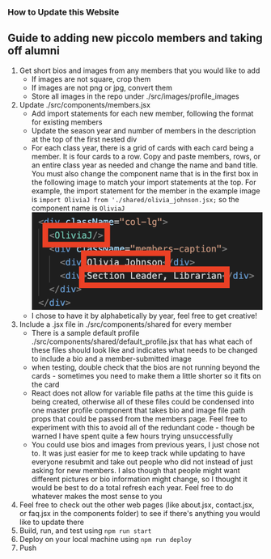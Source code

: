 ### How to Update this Website
## Guide to adding new piccolo members and taking off alumni

1. Get short bios and images from any members that you would like to add
    - If images are not square, crop them
    - If images are not png or jpg, convert them
    - Store all images in the repo under ./src/images/profile_images
2. Update ./src/components/members.jsx 
    - Add import statements for each new member, following the format for existing members
    - Update the season year and number of members in the description at the top of the first nested div
    - For each class year, there is a grid of cards with each card being a member. It is four cards to a row. Copy and paste members, rows, or an entire class year as needed and change the name and band title. You must also change the component name that is in the first box in the following image to match your import statements at the top. For example, the import statement for the member in the example image is `import OliviaJ from './shared/olivia_johnson.jsx;` so the component name is `OliviaJ` 
    ![What Needs to Be Changed](./src/images/how_to_update_member_name.png)
    - I chose to have it by alphabetically by year, feel free to get creative!
3. Include a .jsx file in ./src/components/shared for every member
    - There is a sample default profile ./src/components/shared/default_profile.jsx that has what each of these files should look like and indicates what needs to be changed to include a bio and a member-submitted image
    - when testing, double check that the bios are not running beyond the cards - sometimes you need to make them a little shorter so it fits on the card
    - React does not allow for variable file paths at the time this guide is being created, otherwise all of these files could be condensed into one master profile component that takes bio and image file path props that could be passed from the members page. Feel free to experiment with this to avoid all of the redundant code  - though be warned I have spent quite a few hours trying unsuccessfully
    - You could use bios and images from previous years, I just chose not to. It was just easier for me to keep track while updating to have everyone resubmit and take out people who did not instead of just asking for new members. I also though that people might want different pictures or bio information might change, so I thought it would be best to do a total refresh each year. Feel free to do whatever makes the most sense to you
4. Feel free to check out the other web pages (like about.jsx, contact.jsx, or faq.jsx in the components folder) to see if there's anything you would like to update there
5. Build, run, and test using `npm run start`
6. Deploy on your local machine using `npm run deploy`
7. Push